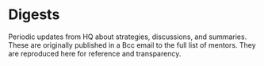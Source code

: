 # Digests

Periodic updates from HQ about strategies, discussions, and summaries. These are originally published in a Bcc email to the full list of mentors. They are reproduced here for reference and transparency.

